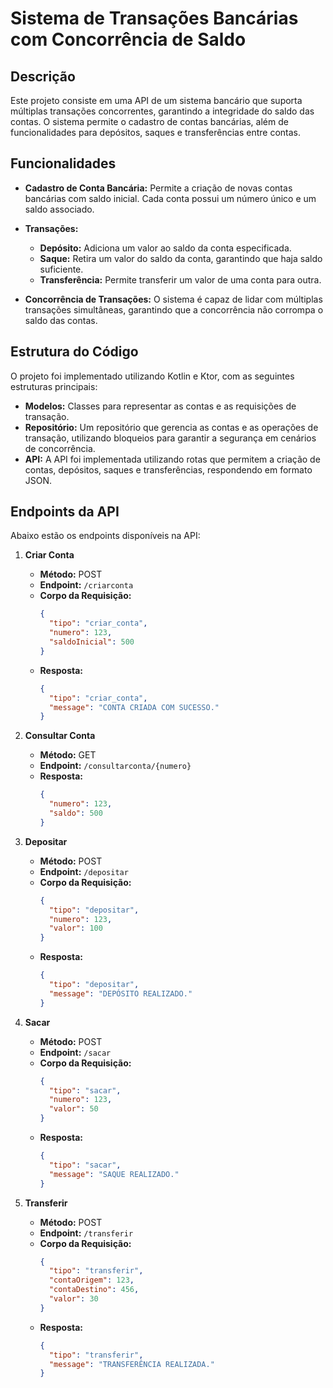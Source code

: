 # Sistema de Transações Bancárias com Concorrência de Saldo

## Descrição

Este projeto consiste em uma API de um sistema bancário que suporta múltiplas transações concorrentes, garantindo a integridade do saldo das contas. O sistema permite o cadastro de contas bancárias, além de funcionalidades para depósitos, saques e transferências entre contas.

## Funcionalidades

- **Cadastro de Conta Bancária:** Permite a criação de novas contas bancárias com saldo inicial. Cada conta possui um número único e um saldo associado.
  
- **Transações:**
  - **Depósito:** Adiciona um valor ao saldo da conta especificada.
  - **Saque:** Retira um valor do saldo da conta, garantindo que haja saldo suficiente.
  - **Transferência:** Permite transferir um valor de uma conta para outra.

- **Concorrência de Transações:** O sistema é capaz de lidar com múltiplas transações simultâneas, garantindo que a concorrência não corrompa o saldo das contas.

## Estrutura do Código

O projeto foi implementado utilizando Kotlin e Ktor, com as seguintes estruturas principais:

- **Modelos:** Classes para representar as contas e as requisições de transação.
- **Repositório:** Um repositório que gerencia as contas e as operações de transação, utilizando bloqueios para garantir a segurança em cenários de concorrência.
- **API:** A API foi implementada utilizando rotas que permitem a criação de contas, depósitos, saques e transferências, respondendo em formato JSON.

## Endpoints da API

Abaixo estão os endpoints disponíveis na API:

1. **Criar Conta**
   - **Método:** POST
   - **Endpoint:** `/criarconta`
   - **Corpo da Requisição:** 
     ```json
     {
       "tipo": "criar_conta",
       "numero": 123,
       "saldoInicial": 500
     }
     ```
   - **Resposta:** 
     ```json
     {
       "tipo": "criar_conta",
       "message": "CONTA CRIADA COM SUCESSO."
     }
     ```

2. **Consultar Conta**
   - **Método:** GET
   - **Endpoint:** `/consultarconta/{numero}`
   - **Resposta:** 
     ```json
     {
       "numero": 123,
       "saldo": 500
     }
     ```

3. **Depositar**
   - **Método:** POST
   - **Endpoint:** `/depositar`
   - **Corpo da Requisição:**
     ```json
     {
       "tipo": "depositar",
       "numero": 123,
       "valor": 100
     }
     ```
   - **Resposta:**
     ```json
     {
       "tipo": "depositar",
       "message": "DEPÓSITO REALIZADO."
     }
     ```

4. **Sacar**
   - **Método:** POST
   - **Endpoint:** `/sacar`
   - **Corpo da Requisição:**
     ```json
     {
       "tipo": "sacar",
       "numero": 123,
       "valor": 50
     }
     ```
   - **Resposta:**
     ```json
     {
       "tipo": "sacar",
       "message": "SAQUE REALIZADO."
     }
     ```

5. **Transferir**
   - **Método:** POST
   - **Endpoint:** `/transferir`
   - **Corpo da Requisição:**
     ```json
     {
       "tipo": "transferir",
       "contaOrigem": 123,
       "contaDestino": 456,
       "valor": 30
     }
     ```
   - **Resposta:**
     ```json
     {
       "tipo": "transferir",
       "message": "TRANSFERÊNCIA REALIZADA."
     }
     ```

